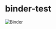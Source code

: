 # binder-test

[![Binder](https://mybinder.org/badge_logo.svg)](https://mybinder.org/v2/gh/kir0ul/binder-test/master)
